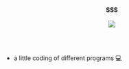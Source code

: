 <p align="center">
  <b>$$$</b><br><br>
  <img src="https://i.imgur.com/BGU4Dod.png" />
</p>
<br><br>

- a little coding of different programs 💻
